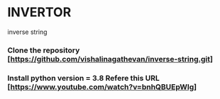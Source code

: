 # INVERTOR 
inverse string
### Clone the repository [https://github.com/vishalinagathevan/inverse-string.git]
### Install python version = 3.8 Refere this URL [https://www.youtube.com/watch?v=bnhQBUEpWlg]
